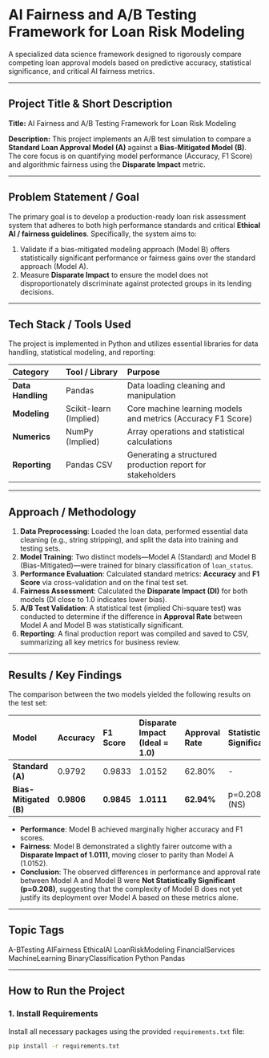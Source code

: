 # AI Fairness and A/B Testing Framework for Loan Risk Modeling

A specialized data science framework designed to rigorously compare competing loan approval models based on predictive accuracy, statistical significance, and critical AI fairness metrics.

---

## Project Title & Short Description

**Title:** AI Fairness and A/B Testing Framework for Loan Risk Modeling

**Description:** This project implements an A/B test simulation to compare a **Standard Loan Approval Model (A)** against a **Bias-Mitigated Model (B)**. The core focus is on quantifying model performance (Accuracy, F1 Score) and algorithmic fairness using the **Disparate Impact** metric.

---

## Problem Statement / Goal

The primary goal is to develop a production-ready loan risk assessment system that adheres to both high performance standards and critical **Ethical AI / fairness guidelines**. Specifically, the system aims to:
1.  Validate if a bias-mitigated modeling approach (Model B) offers statistically significant performance or fairness gains over the standard approach (Model A).
2.  Measure **Disparate Impact** to ensure the model does not disproportionately discriminate against protected groups in its lending decisions.

---

## Tech Stack / Tools Used

The project is implemented in Python and utilizes essential libraries for data handling, statistical modeling, and reporting:

| Category | Tool / Library | Purpose |
| :--- | :--- | :--- |
| **Data Handling** | Pandas | Data loading cleaning and manipulation |
| **Modeling** | Scikit-learn (Implied) | Core machine learning models and metrics (Accuracy F1 Score) |
| **Numerics** | NumPy (Implied) | Array operations and statistical calculations |
| **Reporting** | Pandas CSV | Generating a structured production report for stakeholders |

---

## Approach / Methodology

1.  **Data Preprocessing**: Loaded the loan data, performed essential data cleaning (e.g., string stripping), and split the data into training and testing sets.
2.  **Model Training**: Two distinct models—Model A (Standard) and Model B (Bias-Mitigated)—were trained for binary classification of `loan_status`.
3.  **Performance Evaluation**: Calculated standard metrics: **Accuracy** and **F1 Score** via cross-validation and on the final test set.
4.  **Fairness Assessment**: Calculated the **Disparate Impact (DI)** for both models (DI close to 1.0 indicates lower bias).
5.  **A/B Test Validation**: A statistical test (implied Chi-square test) was conducted to determine if the difference in **Approval Rate** between Model A and Model B was statistically significant.
6.  **Reporting**: A final production report was compiled and saved to CSV, summarizing all key metrics for business review.

---

## Results / Key Findings

The comparison between the two models yielded the following results on the test set:

| Model | Accuracy | F1 Score | Disparate Impact (Ideal = 1.0) | Approval Rate | Statistical Significance |
| :--- | :--- | :--- | :--- | :--- | :--- |
| **Standard (A)** | 0.9792 | 0.9833 | 1.0152 | 62.80% | - |
| **Bias-Mitigated (B)** | **0.9806** | **0.9845** | **1.0111** | **62.94%** | p=0.208 (NS) |

* **Performance**: Model B achieved marginally higher accuracy and F1 scores.
* **Fairness**: Model B demonstrated a slightly fairer outcome with a **Disparate Impact of 1.0111**, moving closer to parity than Model A (1.0152).
* **Conclusion**: The observed differences in performance and approval rate between Model A and Model B were **Not Statistically Significant (p=0.208)**, suggesting that the complexity of Model B does not yet justify its deployment over Model A based on these metrics alone.

---

## Topic Tags

A-BTesting AIFairness EthicalAI LoanRiskModeling FinancialServices MachineLearning BinaryClassification Python Pandas

---

## How to Run the Project

### 1. Install Requirements

Install all necessary packages using the provided `requirements.txt` file:

```bash
pip install -r requirements.txt
